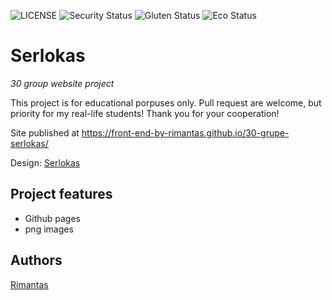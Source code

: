 ![LICENSE](https://img.shields.io/badge/license-MIT-blue.svg?style=flat-square)
![Security Status](https://img.shields.io/security-headers?label=Security&url=https%3A%2F%2Fgithub.com&style=flat-square)
![Gluten Status](https://img.shields.io/badge/Gluten-Free-green.svg)
![Eco Status](https://img.shields.io/badge/ECO-Friendly-green.svg)

# Serlokas

_30 group website project_

This project is for educational porpuses only. Pull request are welcome, but priority for my real-life students! Thank you for your cooperation!

Site published at https://front-end-by-rimantas.github.io/30-grupe-serlokas/

Design: [Serlokas](https://cdn.discordapp.com/attachments/850245533838868480/850246157619298324/404-Web-Page-Design-Examples-6.png)

## Project features

- Github pages
- png images


## Authors

[Rimantas](https://githubgcom/belauzas)  





